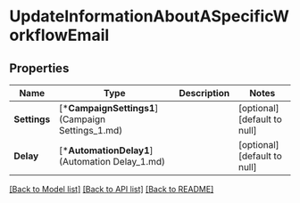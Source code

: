 # UpdateInformationAboutASpecificWorkflowEmail

## Properties
Name | Type | Description | Notes
------------ | ------------- | ------------- | -------------
**Settings** | [***CampaignSettings1**](Campaign Settings_1.md) |  | [optional] [default to null]
**Delay** | [***AutomationDelay1**](Automation Delay_1.md) |  | [optional] [default to null]

[[Back to Model list]](../README.md#documentation-for-models) [[Back to API list]](../README.md#documentation-for-api-endpoints) [[Back to README]](../README.md)


